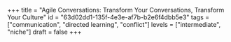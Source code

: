 +++
title = "Agile Conversations: Transform Your Conversations, Transform Your Culture"
id = "63d02dd1-135f-4e3e-af7b-b2e6f4dbb5e3"
tags = ["communication", "directed learning", "conflict"]
levels = ["intermediate", "niche"]
draft = false
+++
